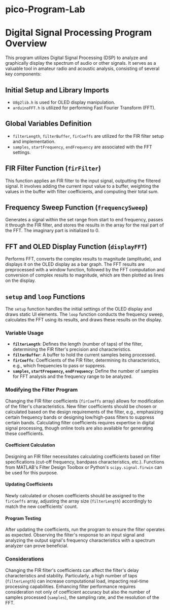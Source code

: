 # pico-Program-Lab
# Digital Signal Processing Program Overview

This program utilizes Digital Signal Processing (DSP) to analyze and graphically display the spectrum of audio or other signals. It serves as a valuable tool in amateur radio and acoustic analysis, consisting of several key components:

## Initial Setup and Library Imports

- `U8g2lib.h` is used for OLED display manipulation.
- `arduinoFFT.h` is utilized for performing Fast Fourier Transform (FFT).

## Global Variables Definition

- `filterLength`, `filterBuffer`, `firCoeffs` are utilized for the FIR filter setup and implementation.
- `samples`, `startFrequency`, `endFrequency` are associated with the FFT settings.

## FIR Filter Function (`firFilter`)

This function applies an FIR filter to the input signal, outputting the filtered signal. It involves adding the current input value to a buffer, weighting the values in the buffer with filter coefficients, and computing their total sum.

## Frequency Sweep Function (`frequencySweep`)

Generates a signal within the set range from start to end frequency, passes it through the FIR filter, and stores the results in the array for the real part of the FFT. The imaginary part is initialized to 0.

## FFT and OLED Display Function (`displayFFT`)

Performs FFT, converts the complex results to magnitude (amplitude), and displays it on the OLED display as a bar graph. The FFT results are preprocessed with a window function, followed by the FFT computation and conversion of complex results to magnitude, which are then plotted as lines on the display.

## `setup` and `loop` Functions

The `setup` function handles the initial settings of the OLED display and draws static UI elements. The `loop` function conducts the frequency sweep, calculates the FFT using its results, and draws these results on the display.

### Variable Usage

- **`filterLength`**: Defines the length (number of taps) of the filter, determining the FIR filter's precision and characteristics.
- **`filterBuffer`**: A buffer to hold the current samples being processed.
- **`firCoeffs`**: Coefficients of the FIR filter, determining its characteristics, e.g., which frequencies to pass or suppress.
- **`samples`, `startFrequency`, `endFrequency`**: Define the number of samples for FFT analysis and the frequency range to be analyzed.

### Modifying the Filter Program

Changing the FIR filter coefficients (`firCoeffs` array) allows for modification of the filter's characteristics. New filter coefficients should be chosen or calculated based on the design requirements of the filter, e.g., emphasizing certain frequency bands or designing low/high-pass filters to suppress certain bands. Calculating filter coefficients requires expertise in digital signal processing, though online tools are also available for generating these coefficients.

#### Coefficient Calculation

Designing an FIR filter necessitates calculating coefficients based on filter specifications (cut-off frequency, bandpass characteristics, etc.). Functions from MATLAB's Filter Design Toolbox or Python's `scipy.signal.firwin` can be used for this purpose.

#### Updating Coefficients

Newly calculated or chosen coefficients should be assigned to the `firCoeffs` array, adjusting the array size (`filterLength`) accordingly to match the new coefficients' count.

#### Program Testing

After updating the coefficients, run the program to ensure the filter operates as expected. Observing the filter's response to an input signal and analyzing the output signal's frequency characteristics with a spectrum analyzer can prove beneficial.

### Considerations

Changing the FIR filter's coefficients can affect the filter's delay characteristics and stability. Particularly, a high number of taps (`filterLength`) can increase computational load, impacting real-time processing capabilities. Enhancing filter performance requires consideration not only of coefficient accuracy but also the number of samples processed (`samples`), the sampling rate, and the resolution of the FFT.

